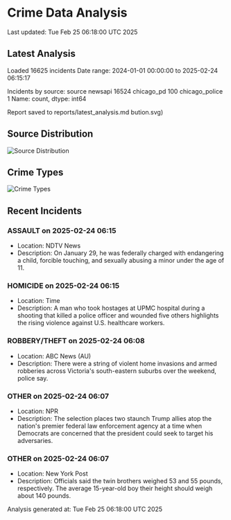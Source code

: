 # Crime Data Analysis
Last updated: Tue Feb 25 06:18:00 UTC 2025

## Latest Analysis

Loaded 16625 incidents
Date range: 2024-01-01 00:00:00 to 2025-02-24 06:15:17

Incidents by source:
source
newsapi           16524
chicago_pd          100
chicago_police        1
Name: count, dtype: int64

Report saved to reports/latest_analysis.md
bution.svg)

## Source Distribution
![Source Distribution](images/source_distribution.svg)

## Crime Types
![Crime Types](images/crime_types.svg)

## Recent Incidents

### ASSAULT on 2025-02-24 06:15
- Location: NDTV News
- Description: On January 29, he was federally charged with endangering a child, forcible touching, and sexually abusing a minor under the age of 11.


### HOMICIDE on 2025-02-24 06:15
- Location: Time
- Description: A man who took hostages at UPMC hospital during a shooting that killed a police officer and wounded five others highlights the rising violence against U.S. healthcare workers.


### ROBBERY/THEFT on 2025-02-24 06:08
- Location: ABC News (AU)
- Description: There were a string of violent home invasions and armed robberies across Victoria's south-eastern suburbs over the weekend, police say.


### OTHER on 2025-02-24 06:07
- Location: NPR
- Description: The selection places two staunch Trump allies atop the nation's premier federal law enforcement agency at a time when Democrats are concerned that the president could seek to target his adversaries.


### OTHER on 2025-02-24 06:07
- Location: New York Post
- Description: Officials said the twin brothers weighed 53 and 55 pounds, respectively. The average 15-year-old boy their height should weigh about 140 pounds.

Analysis generated at: Tue Feb 25 06:18:00 UTC 2025
